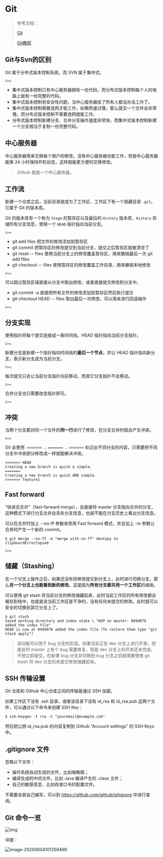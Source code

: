 # Git

>   参考文档：
>
>   [Git](https://cyc2018.github.io/CS-Notes/#/notes/Git)
>
>   [Git教程](https://www.liaoxuefeng.com/wiki/896043488029600)

## Git与Svn的区别

Git 属于分布式版本控制系统，而 SVN 属于集中式。

<img src="https://tva1.sinaimg.cn/large/007S8ZIlgy1gfg0q07re2j30tt0grq4a.jpg" alt="img" style="zoom:50%;" />

*   集中式版本控制只有中心服务器拥有一份代码，而分布式版本控制每个人的电脑上就有一份完整的代码。
*   集中式版本控制有安全性问题，当中心服务器挂了所有人都没办法工作了。
*   集中式版本控制需要连网才能工作，如果网速过慢，那么提交一个文件会非常慢。而分布式版本控制不需要连网就能工作。
*   分布式版本控制新建分支、合并分支操作速度非常快，而集中式版本控制新建一个分支相当于复制一份完整代码。

## 中心服务器

中心服务器用来交换每个用户的修改，没有中心服务器也能工作，但是中心服务器能够 24 小时保持开机状态，这样就能更方便的交换修改。

>   Github 就是一个中心服务器。

## 工作流

新建一个仓库之后，当前目录就成为了工作区，工作区下有一个隐藏目录 `.git`，它属于 Git 的版本库。

Git 的版本库有一个称为 `Stage` 的暂存区以及最后的 `History` 版本库，`History` 存储所有分支信息，使用一个 `HEAD` 指针指向当前分支。

<img src="https://tva1.sinaimg.cn/large/007S8ZIlgy1gfg0rc9y5gj30xi0i2gn2.jpg" alt="img" style="zoom:50%;" />



*   git add files 把文件的修改添加到暂存区
*   git commit 把暂存区的修改提交到当前分支，提交之后暂存区就被清空了
*   git reset -- files 使用当前分支上的修改覆盖暂存区，用来撤销最后一次 git add files
*   git checkout -- files 使用暂存区的修改覆盖工作目录，用来撤销本地修改

<img src="https://tva1.sinaimg.cn/large/007S8ZIlgy1gfg0rcxfh7j30sj0hfaap.jpg" alt="img" style="zoom:50%;" />

可以跳过暂存区域直接从分支中取出修改，或者直接提交修改到分支中。

*   git commit -a 直接把所有文件的修改添加到暂存区然后执行提交
*   git checkout HEAD -- files 取出最后一次修改，可以用来进行回滚操作

<img src="https://tva1.sinaimg.cn/large/007S8ZIlgy1gfg0rddh3uj30tf0h5aam.jpg" alt="img" style="zoom:50%;" />

## 分支实现

使用指针将每个提交连接成一条时间线，HEAD 指针指向当前分支指针。

<img src="https://tva1.sinaimg.cn/large/007S8ZIlgy1gfg0xkrfkdj30wr0dd0tc.jpg" alt="img" style="zoom:50%;" />

新建分支是新建一个指针指向时间线的**最后一个节点**，并让 HEAD 指针指向新分支，表示新分支成为当前分支。

<img src="https://tva1.sinaimg.cn/large/007S8ZIlgy1gfg0xkbrhyj30xi0fv0tb.jpg" alt="img" style="zoom:50%;" />

每次提交只会让当前分支指针向前移动，而其它分支指针不会移动。

<img src="https://tva1.sinaimg.cn/large/007S8ZIlgy1gfg0xjso19j30wr0gf0tb.jpg" alt="img" style="zoom:50%;" />

合并分支也只需要改变指针即可。

<img src="https://tva1.sinaimg.cn/large/007S8ZIlgy1gfg0xjkyvqj30w90gbq3h.jpg" alt="img" style="zoom:50%;" />

## 冲突

当两个分支都对同一个文件的**同一行**进行了修改，在分支合并时就会产生冲突。

<img src="https://tva1.sinaimg.cn/large/007S8ZIlgy1gfg156vrrdj30xa0it3z8.jpg" alt="img" style="zoom:50%;" />

Git 会使用` <<<<<<< ，======= ，>>>>>>>` 标记出不同分支的内容，只需要把不同分支中冲突部分修改成一样就能解决冲突。

```
<<<<<<< HEAD
Creating a new branch is quick & simple.
=======
Creating a new branch is quick AND simple.
>>>>>>> feature1
```

## Fast forward

"快进式合并"（fast-farward merge），会直接将 master 分支指向合并的分支，这种模式下进行分支合并会丢失分支信息，也就不能在分支历史上看出分支信息。

可以在合并时加上 --no-ff 参数来禁用 Fast forward 模式，并且加上 -m 参数让合并时产生一个新的 commit。

```
$ git merge --no-ff -m "merge with no-ff" devCopy to clipboardErrorCopied
```

<img src="https://tva1.sinaimg.cn/large/007S8ZIlgy1gfg16fmyvvj30vm0hi3zb.jpg" alt="img" style="zoom:50%;" />

## 储藏（Stashing）

在一个分支上操作之后，如果还没有将修改提交到分支上，此时进行切换分支，那么**另一个分支上也能看到新的修改**。这是因为**所有分支都共用一个工作区**的缘故。

可以使用 git stash 将当前分支的修改储藏起来，此时当前工作区的所有修改都会被存到栈中，也就是说当前工作区是干净的，没有任何未提交的修改。此时就可以安全的切换到其它分支上了。

```
$ git stash
Saved working directory and index state \ "WIP on master: 049d078 added the index file"
HEAD is now at 049d078 added the index file (To restore them type "git stash apply")
```

>   该功能可以用于 bug 分支的实现。如果当前正在 dev 分支上进行开发，但是此时 master 上有个 bug 需要修复，但是 dev 分支上的开发还未完成，不想立即提交。在新建 bug 分支并切换到 bug 分支之前就需要使用 git stash 将 dev 分支的未提交修改储藏起来。

## SSH 传输设置

Git 仓库和 Github 中心仓库之间的传输是通过 SSH 加密。

如果工作区下没有 .ssh 目录，或者该目录下没有 id_rsa 和 id_rsa.pub 这两个文件，可以通过以下命令来创建 SSH Key：

```
$ ssh-keygen -t rsa -C "youremail@example.com"
```

然后把公钥 id_rsa.pub 的内容复制到 Github "Account settings" 的 SSH Keys 中。

## .gitignore 文件

忽略以下文件：

*   操作系统自动生成的文件，比如缩略图；
*   编译生成的中间文件，比如 Java 编译产生的 .class 文件；
*   自己的敏感信息，比如存放口令的配置文件。

不需要全部自己编写，可以到 https://github.com/github/gitignore 中进行查询。

## Git 命令一览

![img](https://tva1.sinaimg.cn/large/007S8ZIlgy1gfg16ezy5qj30j80pr0v7.jpg)

详细：

![image-20200604101359466](https://tva1.sinaimg.cn/large/007S8ZIlgy1gfg1da1xjqj313h0u0qnf.jpg)

